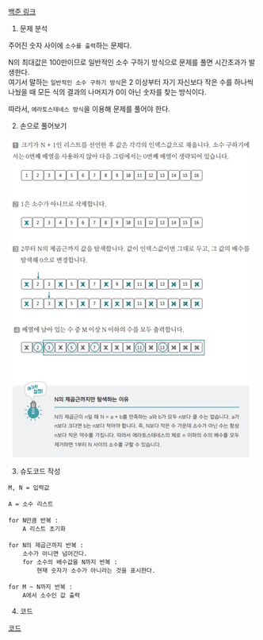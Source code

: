 [백준 링크](https://www.acmicpc.net/problem/1929)

1. 문제 분석

주어진 숫자 사이에 `소수를 출력`하는 문제다. 

N의 최대값은 100만이므로 일반적인 소수 구하기 방식으로 문제를 풀면 시간초과가 발생한다.  
여기서 말하는 `일반적인 소수 구하기 방식`은 2 이상부터 자기 자신보다 작은 수를 하나씩 나눴을 때 모든 식의 결과의 나머지가 0이 아닌 숫자를 찾는 방식이다. 

따라서, `에라토스테네스 방식`을 이용해 문제를 풀어야 한다.

2. 손으로 풀어보기

![그림](../image/037_소수구하기.jpg)

3. 슈도코드 작성

```
M, N = 입력값 

A = 소수 리스트 

for N만큼 반복 : 
    A 리스트 초기화

for N의 제곱근까지 반복 : 
    소수가 아니면 넘어간다.
    for 소수의 배수값을 N까지 반복 : 
        현재 숫자가 소수가 아니라는 것을 표시한다.

for M ~ N까지 반복 : 
    A에서 소수인 값 출력
```

4. 코드 

[코드](../code/037_소수구하기.py)